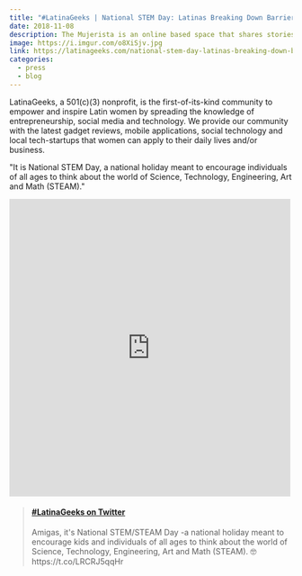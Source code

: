 ```yaml
---
title: "#LatinaGeeks | National STEM Day: Latinas Breaking Down Barriers In Technology"
date: 2018-11-08
description: The Mujerista is an online based space that shares stories and experiences that impact, empower, and celebrate Latinas.
image: https://i.imgur.com/o8XiSjv.jpg
link: https://latinageeks.com/national-stem-day-latinas-breaking-down-barriers-in-technology/
categories:
  - press
  - blog
---
```


LatinaGeeks, a 501(c)(3) nonprofit, is the first-of-its-kind community to empower and inspire Latin women by spreading the knowledge of entrepreneurship, social media and technology. We provide our  community with the latest gadget reviews, mobile applications, social technology and local tech-startups that women can apply to their daily lives and/or business.

"It is National STEM Day, a national holiday meant to encourage individuals of all ages to think about the world of Science, Technology, Engineering, Art and Math (STEAM)."

<iframe src="https://www.facebook.com/plugins/post.php?href=https%3A%2F%2Fwww.facebook.com%2Flatinageeks%2Fposts%2F1458624940948661&width=500" width="500" height="529" style="border:none;overflow:hidden" scrolling="no" frameborder="0" allowTransparency="true" allow="encrypted-media"></iframe>

<blockquote class="embedly-card"><h4><a href="https://twitter.com/LatinaGeeks/status/1060701398676004864">#LatinaGeeks on Twitter</a></h4><p>Amigas, it's National STEM/STEAM Day -a national holiday meant to encourage kids and individuals of all ages to think about the world of Science, Technology, Engineering, Art and Math (STEAM). 🤓 https://t.co/LRCRJ5qqHr</p></blockquote>
<script async src="//cdn.embedly.com/widgets/platform.js" charset="UTF-8"></script>
